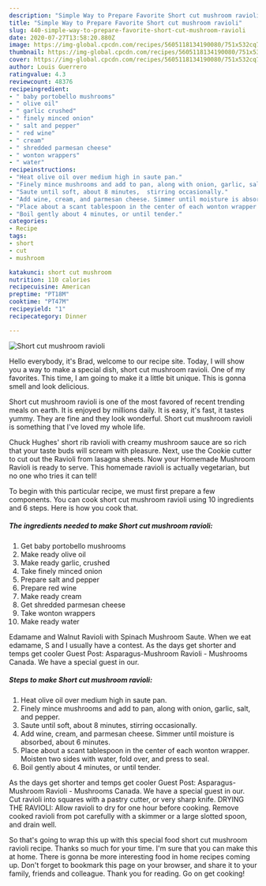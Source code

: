 ```yaml
---
description: "Simple Way to Prepare Favorite Short cut mushroom ravioli"
title: "Simple Way to Prepare Favorite Short cut mushroom ravioli"
slug: 440-simple-way-to-prepare-favorite-short-cut-mushroom-ravioli
date: 2020-07-27T13:58:20.880Z
image: https://img-global.cpcdn.com/recipes/5605118134190080/751x532cq70/short-cut-mushroom-ravioli-recipe-main-photo.jpg
thumbnail: https://img-global.cpcdn.com/recipes/5605118134190080/751x532cq70/short-cut-mushroom-ravioli-recipe-main-photo.jpg
cover: https://img-global.cpcdn.com/recipes/5605118134190080/751x532cq70/short-cut-mushroom-ravioli-recipe-main-photo.jpg
author: Louis Guerrero
ratingvalue: 4.3
reviewcount: 48376
recipeingredient:
- " baby portobello mushrooms"
- " olive oil"
- " garlic crushed"
- " finely minced onion"
- " salt and pepper"
- " red wine"
- " cream"
- " shredded parmesan cheese"
- " wonton wrappers"
- " water"
recipeinstructions:
- "Heat olive oil over medium high in saute pan."
- "Finely mince mushrooms and add to pan, along with onion, garlic, salt, and pepper."
- "Saute until soft, about 8 minutes,  stirring occasionally."
- "Add wine, cream, and parmesan cheese. Simmer until moisture is absorbed, about 6 minutes."
- "Place about a scant tablespoon in the center of each wonton wrapper. Moisten two sides with water, fold over, and press to seal."
- "Boil gently about 4 minutes, or until tender."
categories:
- Recipe
tags:
- short
- cut
- mushroom

katakunci: short cut mushroom 
nutrition: 110 calories
recipecuisine: American
preptime: "PT18M"
cooktime: "PT47M"
recipeyield: "1"
recipecategory: Dinner

---
```



![Short cut mushroom ravioli](https://img-global.cpcdn.com/recipes/5605118134190080/751x532cq70/short-cut-mushroom-ravioli-recipe-main-photo.jpg)

Hello everybody, it's Brad, welcome to our recipe site. Today, I will show you a way to make a special dish, short cut mushroom ravioli. One of my favorites. This time, I am going to make it a little bit unique. This is gonna smell and look delicious.

Short cut mushroom ravioli is one of the most favored of recent trending meals on earth. It is enjoyed by millions daily. It is easy, it's fast, it tastes yummy. They are fine and they look wonderful. Short cut mushroom ravioli is something that I've loved my whole life.

Chuck Hughes&#39; short rib ravioli with creamy mushroom sauce are so rich that your taste buds will scream with pleasure. Next, use the Cookie cutter to cut out the Ravioli from lasagna sheets. Now your Homemade Mushroom Ravioli is ready to serve. This homemade ravioli is actually vegetarian, but no one who tries it can tell!


To begin with this particular recipe, we must first prepare a few components. You can cook short cut mushroom ravioli using 10 ingredients and 6 steps. Here is how you cook that.

<!--inarticleads1-->

##### The ingredients needed to make Short cut mushroom ravioli:

1. Get  baby portobello mushrooms
1. Make ready  olive oil
1. Make ready  garlic, crushed
1. Take  finely minced onion
1. Prepare  salt and pepper
1. Prepare  red wine
1. Make ready  cream
1. Get  shredded parmesan cheese
1. Take  wonton wrappers
1. Make ready  water


Edamame and Walnut Ravioli with Spinach Mushroom Saute. When we eat edamame, S and I usually have a contest. As the days get shorter and temps get cooler Guest Post: Asparagus-Mushroom Ravioli - Mushrooms Canada. We have a special guest in our. 

<!--inarticleads2-->

##### Steps to make Short cut mushroom ravioli:

1. Heat olive oil over medium high in saute pan.
1. Finely mince mushrooms and add to pan, along with onion, garlic, salt, and pepper.
1. Saute until soft, about 8 minutes,  stirring occasionally.
1. Add wine, cream, and parmesan cheese. Simmer until moisture is absorbed, about 6 minutes.
1. Place about a scant tablespoon in the center of each wonton wrapper. Moisten two sides with water, fold over, and press to seal.
1. Boil gently about 4 minutes, or until tender.


As the days get shorter and temps get cooler Guest Post: Asparagus-Mushroom Ravioli - Mushrooms Canada. We have a special guest in our. Cut ravioli into squares with a pastry cutter, or very sharp knife. DRYING THE RAVIOLI: Allow ravioli to dry for one hour before cooking. Remove cooked ravioli from pot carefully with a skimmer or a large slotted spoon, and drain well. 

So that's going to wrap this up with this special food short cut mushroom ravioli recipe. Thanks so much for your time. I'm sure that you can make this at home. There is gonna be more interesting food in home recipes coming up. Don't forget to bookmark this page on your browser, and share it to your family, friends and colleague. Thank you for reading. Go on get cooking!
